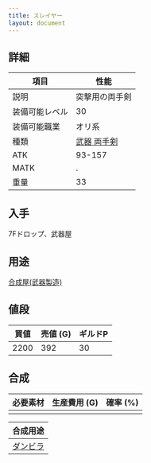 ```yaml
---
title: スレイヤー
layout: document
---
```

## 詳細


|項目|性能|
|---|---|
|説明|突撃用の両手剣|
|装備可能レベル|30|
|装備可能職業|オリ系|
|種類|[武器 両手剣](武器(両手剣))|
|ATK|93-157|
|MATK|.|
|重量|33|

## 入手

7Fドロップ、武器屋

## 用途

[合成屋(武器製造)](合成屋(武器製造))

## 値段


|買値|売値 (G)|ギルドP|
|---|---|---|
|2200|392|30|
	

## 合成


|必要素材|生産費用 (G)|確率 (%)|
|---|---|---|
||||


|合成用途|
|---|
|[ダンビラ](ダンビラ)|